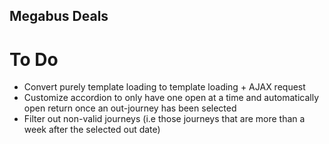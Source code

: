 ## Megabus Deals

# To Do
- Convert purely template loading to template loading + AJAX request
- Customize accordion to only have one open at a time and automatically open return once an out-journey has been selected
- Filter out non-valid journeys (i.e those journeys that are more than a week after the selected out date)
